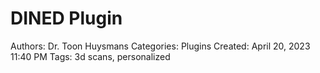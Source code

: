 # DINED Plugin

Authors: Dr. Toon Huysmans
Categories: Plugins
Created: April 20, 2023 11:40 PM
Tags: 3d scans, personalized